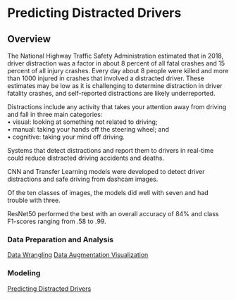 # Predicting Distracted Drivers  

## Overview  


The National Highway Traffic Safety Administration estimated that in 2018, driver distraction was a factor in about 8 percent of all fatal crashes and 15 percent of all injury crashes. Every day about 8 people were killed and more than 1000 injured in crashes that involved a distracted driver. These estimates may be low as it is challenging to determine distraction in driver fatality crashes, and self-reported distractions are likely underreported. 

Distractions include any activity that takes your attention away from driving and fall in three main categories:   
•	visual: looking at something not related to driving;   
•	manual: taking your hands off the steering wheel; and   
•	cognitive: taking your mind off driving.   

Systems that detect distractions and report them to drivers in real-time could reduce distracted driving accidents and deaths.   

CNN and Transfer Learning models were developed to detect driver distractions and safe driving from dashcam images. 

Of the ten classes of images, the models did well with seven and had trouble with three. 

ResNet50 performed the best with an overall accuracy of 84% and class F1-scores ranging from .58 to .99. 

### Data Preparation and Analysis

[Data Wrangling](https://github.com/tcardwell/Predicting-Distracted-Drivers/blob/master/1_Data_Preprocessing.ipynb)
[Data Augmentation Visualization](https://github.com/tcardwell/Predicting-Distracted-Drivers/blob/master/2_Visualize_Data_Augmentation.ipynb)

### Modeling

[Predicting Distracted Drivers](https://github.com/tcardwell/Predicting-Distracted-Drivers/blob/master/3_Model.ipynb)

